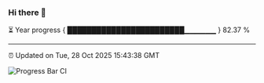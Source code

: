 ### Hi there 👋

⏳ Year progress { ████████████████████████▁▁▁▁▁▁ } 82.37 %

---

⏰ Updated on Tue, 28 Oct 2025 15:43:38 GMT

![Progress Bar CI](https://github.com/IshwaranRudhara/GIT-ACTION/workflows/Progress%20Bar%20CI/badge.svg)

